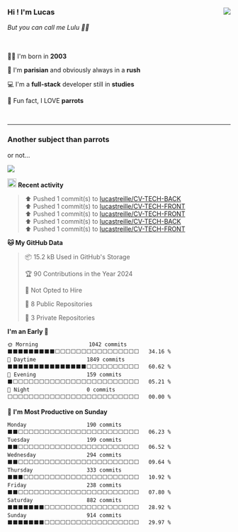 <div>
    <img align='right' src="https://media.giphy.com/media/v1.Y2lkPTc5MGI3NjExcnU3bDNwanp1Z3hiamZ6YTBxNzN3bXBnNm5lN3Y2NWs1dzNvOG1hMyZlcD12MV9pbnRlcm5hbF9naWZfYnlfaWQmY3Q9Zw/xT4uQcNoJFQ4RrB5Fm/giphy.gif"/>
    <h3>Hi ! I'm Lucas</h3>
    <i>But you can call me Lulu 🤌🏻</i>
    </br></br></br>
    <p>👶🏻 I'm born in <b>2003</b></p>
    <p>🥐 I'm <b>parisian</b> and obviously always in a <b>rush</b></p>
    <p>💻 I'm a <b>full-stack</b> developer still in <b>studies</b></p>
    <p>🦜 Fun fact, I LOVE <b>parrots</b></p>
</div>

</br>

---

<h3>Another subject than parrots</h3>

<p>or not...</p>
<img src="https://media.giphy.com/media/v1.Y2lkPTc5MGI3NjExcWp1bDh6aDRlZHBycGU5cjNwejZrYjNwYzJxZGl2Y2s0a3gwaTFmdSZlcD12MV9pbnRlcm5hbF9naWZfYnlfaWQmY3Q9Zw/PPy2wTXW9BJok/giphy.gif"/></br>

<img width="20px" src="https://camo.githubusercontent.com/98305f2e1d7cd74cfeefb6e90e8f5829d0a129b5aff576116fcccc3af5361992/68747470733a2f2f63756c746f667468657061727479706172726f742e636f6d2f706172726f74732f68642f676974687562706172726f742e676966"/> **Recent activity** 
<!--RECENT_ACTIVITY:start-->
> ⬆️ Pushed 1 commit(s) to [lucastreille/CV-TECH-BACK](https://github.com/lucastreille/CV-TECH-BACK)<br>
> ⬆️ Pushed 1 commit(s) to [lucastreille/CV-TECH-FRONT](https://github.com/lucastreille/CV-TECH-FRONT)<br>
> ⬆️ Pushed 1 commit(s) to [lucastreille/CV-TECH-FRONT](https://github.com/lucastreille/CV-TECH-FRONT)<br>
> ⬆️ Pushed 1 commit(s) to [lucastreille/CV-TECH-BACK](https://github.com/lucastreille/CV-TECH-BACK)<br>
> ⬆️ Pushed 1 commit(s) to [lucastreille/CV-TECH-FRONT](https://github.com/lucastreille/CV-TECH-FRONT)<br>
<!--RECENT_ACTIVITY:end-->

<!--START_SECTION:waka_data-->
**🐱 My GitHub Data** 

> 📦 15.2 kB Used in GitHub's Storage 
 > 
> 🏆 90 Contributions in the Year 2024
 > 
> 🚫 Not Opted to Hire
 > 
> 📜 8 Public Repositories 
 > 
> 🔑 3 Private Repositories 
 > 
**I'm an Early 🐤** 

```text
🌞 Morning                1042 commits        ⬛⬛⬛⬛⬛⬛⬛⬛⬛⬜⬜⬜⬜⬜⬜⬜⬜⬜⬜⬜⬜⬜⬜⬜⬜   34.16 % 
🌆 Daytime                1849 commits        ⬛⬛⬛⬛⬛⬛⬛⬛⬛⬛⬛⬛⬛⬛⬛⬜⬜⬜⬜⬜⬜⬜⬜⬜⬜   60.62 % 
🌃 Evening                159 commits         ⬛⬜⬜⬜⬜⬜⬜⬜⬜⬜⬜⬜⬜⬜⬜⬜⬜⬜⬜⬜⬜⬜⬜⬜⬜   05.21 % 
🌙 Night                  0 commits           ⬜⬜⬜⬜⬜⬜⬜⬜⬜⬜⬜⬜⬜⬜⬜⬜⬜⬜⬜⬜⬜⬜⬜⬜⬜   00.00 % 
```
📅 **I'm Most Productive on Sunday** 

```text
Monday                   190 commits         ⬛⬛⬜⬜⬜⬜⬜⬜⬜⬜⬜⬜⬜⬜⬜⬜⬜⬜⬜⬜⬜⬜⬜⬜⬜   06.23 % 
Tuesday                  199 commits         ⬛⬛⬜⬜⬜⬜⬜⬜⬜⬜⬜⬜⬜⬜⬜⬜⬜⬜⬜⬜⬜⬜⬜⬜⬜   06.52 % 
Wednesday                294 commits         ⬛⬛⬜⬜⬜⬜⬜⬜⬜⬜⬜⬜⬜⬜⬜⬜⬜⬜⬜⬜⬜⬜⬜⬜⬜   09.64 % 
Thursday                 333 commits         ⬛⬛⬛⬜⬜⬜⬜⬜⬜⬜⬜⬜⬜⬜⬜⬜⬜⬜⬜⬜⬜⬜⬜⬜⬜   10.92 % 
Friday                   238 commits         ⬛⬛⬜⬜⬜⬜⬜⬜⬜⬜⬜⬜⬜⬜⬜⬜⬜⬜⬜⬜⬜⬜⬜⬜⬜   07.80 % 
Saturday                 882 commits         ⬛⬛⬛⬛⬛⬛⬛⬜⬜⬜⬜⬜⬜⬜⬜⬜⬜⬜⬜⬜⬜⬜⬜⬜⬜   28.92 % 
Sunday                   914 commits         ⬛⬛⬛⬛⬛⬛⬛⬜⬜⬜⬜⬜⬜⬜⬜⬜⬜⬜⬜⬜⬜⬜⬜⬜⬜   29.97 % 
```



<!--END_SECTION:waka_data-->
